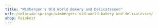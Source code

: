 ```yaml
---
title: "Wimberger's Old World Bakery and Delicatessen"
url: /colorado-springs/wimbergers-old-world-bakery-and-delicatessen/
shop: Feinkost
---
```

